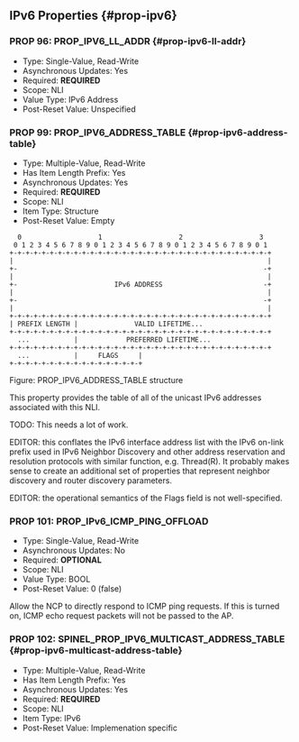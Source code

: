 ## IPv6 Properties {#prop-ipv6}

### PROP 96: PROP_IPV6_LL_ADDR {#prop-ipv6-ll-addr}
* Type: Single-Value, Read-Write
* Asynchronous Updates: Yes
* Required: **REQUIRED**
* Scope: NLI
* Value Type: IPv6 Address
* Post-Reset Value: Unspecified

### PROP 99: PROP_IPV6_ADDRESS_TABLE {#prop-ipv6-address-table}

* Type: Multiple-Value, Read-Write
* Has Item Length Prefix: Yes
* Asynchronous Updates: Yes
* Required: **REQUIRED**
* Scope: NLI
* Item Type: Structure
* Post-Reset Value: Empty

~~~
  0                   1                   2                   3
 0 1 2 3 4 5 6 7 8 9 0 1 2 3 4 5 6 7 8 9 0 1 2 3 4 5 6 7 8 9 0 1
+-+-+-+-+-+-+-+-+-+-+-+-+-+-+-+-+-+-+-+-+-+-+-+-+-+-+-+-+-+-+-+-+
|                                                               |
+-                                                             -+
|                                                               |
+-                        IPv6 ADDRESS                         -+
|                                                               |
+-                                                             -+
|                                                               |
+-+-+-+-+-+-+-+-+-+-+-+-+-+-+-+-+-+-+-+-+-+-+-+-+-+-+-+-+-+-+-+-+
| PREFIX LENGTH |              VALID LIFETIME...
+-+-+-+-+-+-+-+-+-+-+-+-+-+-+-+-+-+-+-+-+-+-+-+-+-+-+-+-+-+-+-+-+
  ...           |            PREFERRED LIFETIME...
+-+-+-+-+-+-+-+-+-+-+-+-+-+-+-+-+-+-+-+-+-+-+-+-+-+-+-+-+-+-+-+-+
  ...           |     FLAGS     |
+-+-+-+-+-+-+-+-+-+-+-+-+-+-+-+-+
~~~
Figure: PROP_IPV6_ADDRESS_TABLE structure

This property provides the table of all of the unicast IPv6 addresses associated
with this NLI.

TODO: This needs a lot of work.

EDITOR: this conflates the IPv6 interface address list with the IPv6 on-link prefix used in IPv6 Neighbor Discovery and other address reservation and resolution protocols with similar function, e.g. Thread(R). It probably makes sense to create an additional set of properties that represent neighbor discovery and router discovery parameters.

EDITOR: the operational semantics of the Flags field is not well-specified.

### PROP 101: PROP_IPv6_ICMP_PING_OFFLOAD
* Type: Single-Value, Read-Write
* Asynchronous Updates: No
* Required: **OPTIONAL**
* Scope: NLI
* Value Type: BOOL
* Post-Reset Value: 0 (false)

Allow the NCP to directly respond to ICMP ping requests. If this is turned on, ICMP echo request packets will not be passed to the AP.

### PROP 102: SPINEL_PROP_IPV6_MULTICAST_ADDRESS_TABLE {#prop-ipv6-multicast-address-table}

* Type: Multiple-Value, Read-Write
* Has Item Length Prefix: Yes
* Asynchronous Updates: Yes
* Required: **REQUIRED**
* Scope: NLI
* Item Type: IPv6
* Post-Reset Value: Implemenation specific



